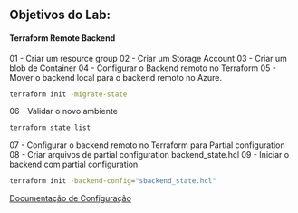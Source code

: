 ## Objetivos do Lab:

#### Terraform Remote Backend

01 - Criar um resource group
02 - Criar um Storage Account
03 - Criar um blob de Container
04 - Configurar o Backend remoto no Terraform
05 - Mover o backend local para o backend remoto no Azure.
```bash
terraform init -migrate-state
```
06 - Validar o novo ambiente
```bash
terraform state list
```
07 - Configurar o backend remoto no Terraform para Partial configuration
08 - Criar arquivos de partial configuration
backend_state.hcl
09 - Iniciar o backend com partial configuration
```bash
terraform init -backend-config="sbackend_state.hcl"
```

[Documentação de Configuração](https://developer.hashicorp.com/terraform/language/backend/azurerm)